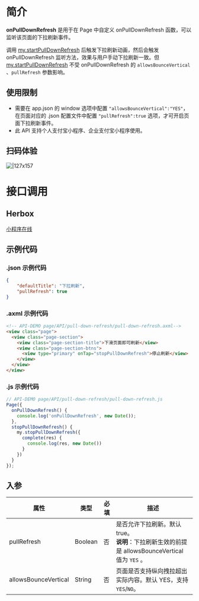 
# 简介
**onPullDownRefresh** 是用于在 Page 中自定义 onPullDownRefresh 函数，可以监听该页面的下拉刷新事件。

调用 [my.startPullDownRefresh](https://opendocs.alipay.com/mini/api/ui-pulldown) 后触发下拉刷新动画，然后会触发 onPullDownRefresh 监听方法，效果与用户手动下拉刷新一致。但 [my.startPullDownRefresh](https://opendocs.alipay.com/mini/api/ui-pulldown) 不受 onPullDownRefresh 的 `allowsBounceVertical` 、`pullRefresh` 参数影响。

## 使用限制

- 需要在 app.json 的 window 选项中配置 `"allowsBounceVertical":"YES"`，在页面对应的 .json 配置文件中配置 `"pullRefresh":true` 选项，才可开启页面下拉刷新事件。
- 此 API 支持个人支付宝小程序、企业支付宝小程序使用。

## 扫码体验
![|127x157](https://gw.alipayobjects.com/zos/skylark-tools/public/files/bd8dbb40d62dd58710fa54c9fc6ea7af.jpeg#align=left&display=inline&height=157&margin=%5Bobject%20Object%5D&originHeight=157&originWidth=127&status=done&style=none&width=127)

# 接口调用

## Herbox
[小程序在线](https://herbox-embed.alipay.com/s/doc-pull-down-refresh?theme=light&previewZoom=75&chInfo=openhome-doc) 

## 示例代码

### .json 示例代码
```json
{
    "defaultTitle": "下拉刷新",
    "pullRefresh": true
}
```

### .axml 示例代码
```html
<!-- API-DEMO page/API/pull-down-refresh/pull-down-refresh.axml-->
<view class="page">
  <view class="page-section">
    <view class="page-section-title">下滑页面即可刷新</view>
    <view class="page-section-btns">
      <view type="primary" onTap="stopPullDownRefresh">停止刷新</view>
    </view>
  </view>
</view>
```

### .js 示例代码
```javascript
// API-DEMO page/API/pull-down-refresh/pull-down-refresh.js
Page({
  onPullDownRefresh() {
    console.log('onPullDownRefresh', new Date());
  },
  stopPullDownRefresh() {
    my.stopPullDownRefresh({
      complete(res) {
        console.log(res, new Date())
      }
    })
  }
});
```

## 入参
| **属性** | **类型** | **必填** | **描述** |
| --- | --- | --- | --- |
| pullRefresh | Boolean | 否 | 是否允许下拉刷新。默认 true。<br />**说明**：下拉刷新生效的前提是 allowsBounceVertical 值为 `YES` 。 |
| allowsBounceVertical | String | 否 | 页面是否支持纵向拽拉超出实际内容。默认 YES，支持 `YES`/`NO`。 |

